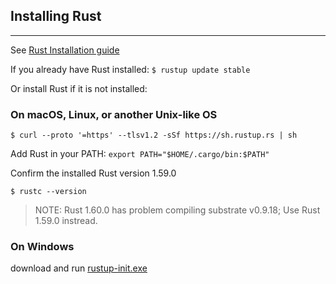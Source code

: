 ## Installing Rust

---
See [Rust Installation guide](https://www.rust-lang.org/tools/install)

If you already have Rust installed: `$ rustup update stable`

Or install Rust if it is not installed:

### On macOS, Linux, or another Unix-like OS
`$ curl --proto '=https' --tlsv1.2 -sSf https://sh.rustup.rs | sh`

Add Rust in your PATH:
`export PATH="$HOME/.cargo/bin:$PATH"`

Confirm the installed Rust version 1.59.0

`$ rustc --version`

> NOTE: Rust 1.60.0 has problem compiling substrate v0.9.18; Use Rust 1.59.0 instread.

 
### On Windows
download and run [rustup-init.exe](https://static.rust-lang.org/rustup/dist/i686-pc-windows-gnu/rustup-init.exe)

